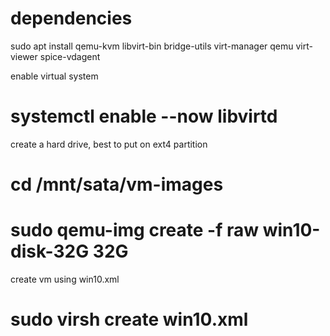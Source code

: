 # dependencies
sudo apt install qemu-kvm libvirt-bin bridge-utils virt-manager qemu virt-viewer spice-vdagent

enable virtual system
# systemctl enable --now libvirtd

create a hard drive, best to put on ext4 partition
# cd /mnt/sata/vm-images
# sudo qemu-img create -f raw win10-disk-32G 32G

create vm using win10.xml
# sudo virsh create win10.xml